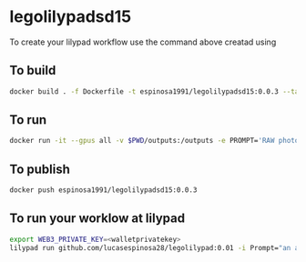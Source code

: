 # legolilypadsd15
To create your lilypad workflow use the command above
creatad using
## To build
```bash
docker build . -f Dockerfile -t espinosa1991/legolilypadsd15:0.0.3 --target runner
```
## To run
```bash
docker run -it --gpus all -v $PWD/outputs:/outputs -e PROMPT='RAW photo, <lora:lego_v2.0.768-000035:0.8> LEGO BrickHeadz, a dragon in a cave, (high detailed skin:1.2), 8k uhd, dslr, soft lighting, high quality, film grain, Fujifilm XT3' -e STEPS=30 espinosa1991/legolilypadsd15:0.0.3
```
## To publish
```bash
docker push espinosa1991/legolilypadsd15:0.0.3
```
## To run your worklow at lilypad
```bash
export WEB3_PRIVATE_KEY=<walletprivatekey>
lilypad run github.com/lucasespinosa28/legolilypad:0.01 -i Prompt="an astronaut floating against a white background
```
